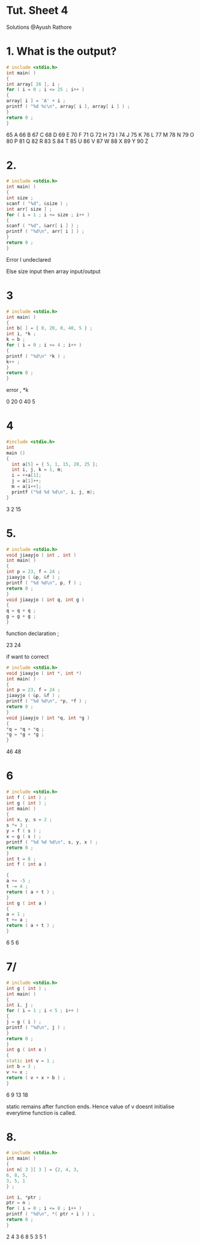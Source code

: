 # Tut. Sheet 4

Solutions @Ayush Rathore 

# 1. What is the output?

```cpp
# include <stdio.h>
int main( )
{
int array[ 26 ], i ;
for ( i = 0 ; i <= 25 ; i++ )
{
array[ i ] = 'A' + i ;
printf ( "%d %c\n", array[ i ], array[ i ] ) ;
}
return 0 ;
}
```

65 A
66 B
67 C
68 D
69 E
70 F
71 G
72 H
73 I
74 J
75 K
76 L
77 M
78 N
79 O
80 P
81 Q
82 R
83 S
84 T
85 U
86 V
87 W
88 X
89 Y
90 Z

# 2.

```cpp
# include <stdio.h>
int main( )
{
int size ;
scanf ( "%d", &size ) ;
int arr[ size ] ;
for ( i = 1 ; i <= size ; i++ )
{
scanf ( "%d", &arr[ i ] ) ;
printf ( "%d\n", arr[ i ] ) ;
}
return 0 ;
}
```

Error I undeclared

Else size input then array input/output

# 3

```cpp
# include <stdio.h>
int main( )
{
int b[ ] = { 0, 20, 0, 40, 5 } ;
int i, *k ;
k = b ;
for ( i = 0 ; i <= 4 ; i++ )
{
printf ( "%d\n" *k ) ;
k++ ;
}
return 0 ;
}
```

error , *k

0
20
0
40
5

# 4

```cpp
#include <stdio.h>
int
main ()
{
  int a[5] = { 5, 1, 15, 20, 25 };
  int i, j, k = 1, m;
  i = ++a[1];
  j = a[1]++;
  m = a[i++];
  printf ("%d %d %d\n", i, j, m);
}
```

3 2 15

# 5.

```cpp
# include <stdio.h>
void jiaayjo ( int , int )
int main( )
{
int p = 23, f = 24 ;
jiaayjo ( &p, &f ) ;
printf ( "%d %d\n", p, f ) ;
return 0 ;
}
void jiaayjo ( int q, int g )
{
q = q + q ;
g = g + g ;
}
```

function declaration ;

23 24

if want to correct

```cpp
# include <stdio.h>
void jiaayjo ( int *, int *)
int main( )
{
int p = 23, f = 24 ;
jiaayjo ( &p, &f ) ;
printf ( "%d %d\n", *p, *f ) ;
return 0 ;
}
void jiaayjo ( int *q, int *g )
{
*q = *q + *q ;
*g = *g + *g ;
}
```

46 48

# 6

```cpp
# include <stdio.h>
int f ( int ) ;
int g ( int ) ;
int main( )
{
int x, y, s = 2 ;
s *= 3 ;
y = f ( s ) ;
x = g ( s ) ;
printf ( "%d %d %d\n", s, y, x ) ;
return 0 ;
}
int t = 8 ;
int f ( int a )

{
a += -5 ;
t -= 4 ;
return ( a + t ) ;
}
int g ( int a )
{
a = 1 ;
t += a ;
return ( a + t ) ;
}
```

6 5 6

# 7/

```cpp
# include <stdio.h>
int g ( int ) ;
int main( )
{
int i, j ;
for ( i = 1 ; i < 5 ; i++ )
{
j = g ( i ) ;
printf ( "%d\n", j ) ;
}
return 0 ;
}
int g ( int x )
{
static int v = 1 ;
int b = 3 ;
v += x ;
return ( v + x + b ) ;
}
```

6
9
13
18

static remains after function ends. Hence value of v doesnt initialise everytime function is called.

 

# 8.

```cpp
# include <stdio.h>
int main( )
{
int n[ 3 ][ 3 ] = {2, 4, 3,
6, 8, 5,
3, 5, 1
} ;

int i, *ptr ;
ptr = n ;
for ( i = 0 ; i <= 8 ; i++ )
printf ( "%d\n", *( ptr + i ) ) ;
return 0 ;
}
```

2
4
3
6
8
5
3
5
1